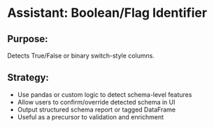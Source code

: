 # Assistant: Boolean/Flag Identifier

## Purpose:
Detects True/False or binary switch-style columns.

## Strategy:
- Use pandas or custom logic to detect schema-level features
- Allow users to confirm/override detected schema in UI
- Output structured schema report or tagged DataFrame
- Useful as a precursor to validation and enrichment
